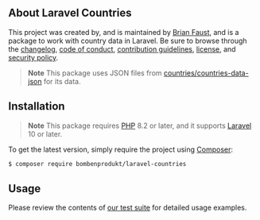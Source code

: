 ## About Laravel Countries

This project was created by, and is maintained by [Brian Faust](https://github.com/faustbrian), and is a package to work with country data in Laravel. Be sure to browse through the [changelog](CHANGELOG.md), [code of conduct](.github/CODE_OF_CONDUCT.md), [contribution guidelines](.github/CONTRIBUTING.md), [license](LICENSE), and [security policy](.github/SECURITY.md).

> **Note**
> This package uses JSON files from [countries/countries-data-json](https://github.com/countries/countries-data-json) for its data.

## Installation

> **Note**
> This package requires [PHP](https://www.php.net/) 8.2 or later, and it supports [Laravel](https://laravel.com/) 10 or later.

To get the latest version, simply require the project using [Composer](https://getcomposer.org/):

```bash
$ composer require bombenprodukt/laravel-countries
```

## Usage

Please review the contents of [our test suite](/tests) for detailed usage examples.
